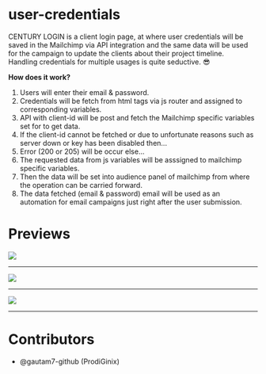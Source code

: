 # user-credentials
CENTURY LOGIN is a client login page, at where user credentials will be saved in the Mailchimp via API integration and the same data will be used for the campaign to update the clients about their project timeline. <br>
Handling credentials for multiple usages is quite seductive. 😎


**How does it work?**

1. Users will enter their email & password.
2. Credentials will be fetch from html tags via js router and assigned to corresponding variables.
3. API with client-id will be post and fetch the Mailchimp specific variables set for to get data.
4. If the client-id cannot be fetched or due to unfortunate reasons such as server down or key has been disabled then...
5. Error (200 or 205) will be occur else...
6. The requested data from js variables will be asssigned to mailchimp specific variables.
7. Then the data will be set into audience panel of mailchimp from where the operation can be carried forward.
8. The data fetched (email & password) email will be used as an automation for email campaigns just right after the user submission.

# Previews
<img src="https://raw.githubusercontent.com/rajveersco/user-credentials/master/Previews/Log%20In.png">
<hr>
<img src="https://raw.githubusercontent.com/rajveersco/user-credentials/master/Previews/Success.png">
<hr>
<img src="https://raw.githubusercontent.com/rajveersco/user-credentials/master/Previews/Error.png">
<hr>

# Contributors
- @gautam7-github (ProdiGinix)
